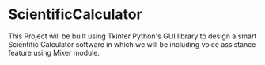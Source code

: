 # ScientificCalculator
This Project will be built using Tkinter Python's GUI library to design a smart Scientific Calculator software in which we will be including voice assistance feature using Mixer module.

